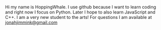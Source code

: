 Hi my name is HoppingWhale.
I use github because I want to learn coding and right now I focus on Python. Later I hope to also learn JavaScript and C++. 
I am a very new student to the arts!
For questions I am  available at jonahjimmink@gmail.com

<!---
HoppingWhale/HoppingWhale is a ✨ special ✨ repository because its `README.md` (this file) appears on your GitHub profile.
You can click the Preview link to take a look at your changes.
--->
